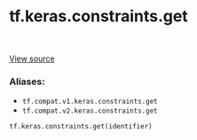 <div itemscope itemtype="http://developers.google.com/ReferenceObject">
<meta itemprop="name" content="tf.keras.constraints.get" />
<meta itemprop="path" content="Stable" />
</div>

# tf.keras.constraints.get

<!-- Insert buttons -->

<table class="tfo-notebook-buttons tfo-api" align="left">
</table>

<a target="_blank" href="/code/stable/tensorflow/python/keras/constraints.py">View source</a>



<!-- Start diff -->


### Aliases:

* `tf.compat.v1.keras.constraints.get`
* `tf.compat.v2.keras.constraints.get`


``` python
tf.keras.constraints.get(identifier)
```



<!-- Placeholder for "Used in" -->
